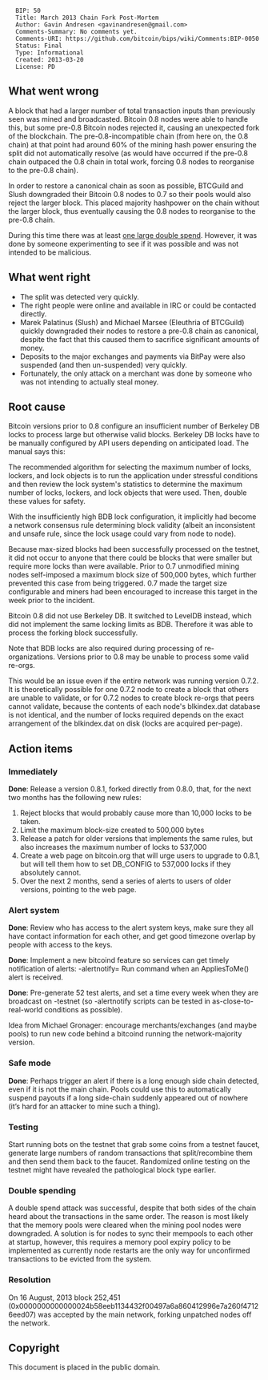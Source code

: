       BIP: 50
      Title: March 2013 Chain Fork Post-Mortem
      Author: Gavin Andresen <gavinandresen@gmail.com>
      Comments-Summary: No comments yet.
      Comments-URI: https://github.com/bitcoin/bips/wiki/Comments:BIP-0050
      Status: Final
      Type: Informational
      Created: 2013-03-20
      License: PD

## What went wrong

A block that had a larger number of total transaction inputs than
previously seen was mined and broadcasted. Bitcoin 0.8 nodes were able
to handle this, but some pre-0.8 Bitcoin nodes rejected it, causing an
unexpected fork of the blockchain. The pre-0.8-incompatible chain (from
here on, the 0.8 chain) at that point had around 60% of the mining hash
power ensuring the split did not automatically resolve (as would have
occurred if the pre-0.8 chain outpaced the 0.8 chain in total work,
forcing 0.8 nodes to reorganise to the pre-0.8 chain).

In order to restore a canonical chain as soon as possible, BTCGuild and
Slush downgraded their Bitcoin 0.8 nodes to 0.7 so their pools would
also reject the larger block. This placed majority hashpower on the
chain without the larger block, thus eventually causing the 0.8 nodes to
reorganise to the pre-0.8 chain.

During this time there was at least [one large double
spend](https://bitcointalk.org/index.php?topic=152348.0). However, it
was done by someone experimenting to see if it was possible and was not
intended to be malicious.

## What went right

-   The split was detected very quickly.
-   The right people were online and available in IRC or could be
    contacted directly.
-   Marek Palatinus (Slush) and Michael Marsee (Eleuthria of BTCGuild)
    quickly downgraded their nodes to restore a pre-0.8 chain as
    canonical, despite the fact that this caused them to sacrifice
    significant amounts of money.
-   Deposits to the major exchanges and payments via BitPay were also
    suspended (and then un-suspended) very quickly.
-   Fortunately, the only attack on a merchant was done by someone who
    was not intending to actually steal money.

## Root cause

Bitcoin versions prior to 0.8 configure an insufficient number of
Berkeley DB locks to process large but otherwise valid blocks. Berkeley
DB locks have to be manually configured by API users depending on
anticipated load. The manual says this:

  
The recommended algorithm for selecting the maximum number of locks,
lockers, and lock objects is to run the application under stressful
conditions and then review the lock system's statistics to determine the
maximum number of locks, lockers, and lock objects that were used. Then,
double these values for safety.

With the insufficiently high BDB lock configuration, it implicitly had
become a network consensus rule determining block validity (albeit an
inconsistent and unsafe rule, since the lock usage could vary from node
to node).

Because max-sized blocks had been successfully processed on the testnet,
it did not occur to anyone that there could be blocks that were smaller
but require more locks than were available. Prior to 0.7 unmodified
mining nodes self-imposed a maximum block size of 500,000 bytes, which
further prevented this case from being triggered. 0.7 made the target
size configurable and miners had been encouraged to increase this target
in the week prior to the incident.

Bitcoin 0.8 did not use Berkeley DB. It switched to LevelDB instead,
which did not implement the same locking limits as BDB. Therefore it was
able to process the forking block successfully.

Note that BDB locks are also required during processing of
re-organizations. Versions prior to 0.8 may be unable to process some
valid re-orgs.

This would be an issue even if the entire network was running version
0.7.2. It is theoretically possible for one 0.7.2 node to create a block
that others are unable to validate, or for 0.7.2 nodes to create block
re-orgs that peers cannot validate, because the contents of each node's
blkindex.dat database is not identical, and the number of locks required
depends on the exact arrangement of the blkindex.dat on disk (locks are
acquired per-page).

## Action items

### Immediately

**Done**: Release a version 0.8.1, forked directly from 0.8.0, that, for
the next two months has the following new rules:

1.  Reject blocks that would probably cause more than 10,000 locks to be
    taken.
2.  Limit the maximum block-size created to 500,000 bytes
3.  Release a patch for older versions that implements the same rules,
    but also increases the maximum number of locks to 537,000
4.  Create a web page on bitcoin.org that will urge users to upgrade to
    0.8.1, but will tell them how to set DB\_CONFIG to 537,000 locks if
    they absolutely cannot.
5.  Over the next 2 months, send a series of alerts to users of older
    versions, pointing to the web page.

### Alert system

**Done**: Review who has access to the alert system keys, make sure they
all have contact information for each other, and get good timezone
overlap by people with access to the keys.

**Done**: Implement a new bitcoind feature so services can get timely
notification of alerts: -alertnotify=<command> Run command when an
AppliesToMe() alert is received.

**Done**: Pre-generate 52 test alerts, and set a time every week when
they are broadcast on -testnet (so -alertnotify scripts can be tested in
as-close-to-real-world conditions as possible).

Idea from Michael Gronager: encourage merchants/exchanges (and maybe
pools) to run new code behind a bitcoind running the network-majority
version.

### Safe mode

**Done**: Perhaps trigger an alert if there is a long enough side chain
detected, even if it is not the main chain. Pools could use this to
automatically suspend payouts if a long side-chain suddenly appeared out
of nowhere (it’s hard for an attacker to mine such a thing).

### Testing

Start running bots on the testnet that grab some coins from a testnet
faucet, generate large numbers of random transactions that
split/recombine them and then send them back to the faucet. Randomized
online testing on the testnet might have revealed the pathological block
type earlier.

### Double spending

A double spend attack was successful, despite that both sides of the
chain heard about the transactions in the same order. The reason is most
likely that the memory pools were cleared when the mining pool nodes
were downgraded. A solution is for nodes to sync their mempools to each
other at startup, however, this requires a memory pool expiry policy to
be implemented as currently node restarts are the only way for
unconfirmed transactions to be evicted from the system.

### Resolution

On 16 August, 2013 block 252,451
(0x0000000000000024b58eeb1134432f00497a6a860412996e7a260f47126eed07) was
accepted by the main network, forking unpatched nodes off the network.

## Copyright

This document is placed in the public domain.
